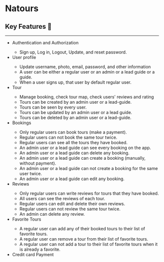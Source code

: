 
<h1> Natours </h1>

<h2> Key Features 📝</h2>
<hr>
<ul>
  <li>Authentication and Authorization</li>
  <ul>
    <li>Sign up, Log in, Logout, Update, and reset password.</li>
  </ul>
  <li>User profile</li>
  <ul>
    <li>Update username, photo, email, password, and other information</li>
    <li>A user can be either a regular user or an admin or a lead guide or a guide.</li>
    <li>When a user signs up, that user by default regular user.</li>
  </ul>
  <li>Tour</li>
  <ul>
    <li>Manage booking, check tour map, check users' reviews and rating</li>
    <li>Tours can be created by an admin user or a lead-guide.</li>
    <li>Tours can be seen by every user.</li>
    <li>Tours can be updated by an admin user or a lead guide.</li>
    <li>Tours can be deleted by an admin user or a lead-guide.</li>
  </ul>
  <li>Bookings</li>
  <ul>
    <li>Only regular users can book tours (make a payment).</li>
    <li>Regular users can not book the same tour twice.</li>
    <li>Regular users can see all the tours they have booked.</li>
    <li>An admin user or a lead guide can see every booking on the app.</li>
    <li>An admin user or a lead guide can delete any booking.</li>
    <li>An admin user or a lead guide can create a booking (manually, without payment).</li>
    <li>An admin user or a lead guide can not create a booking for the same user twice.</li>
    <li>An admin user or a lead guide can edit any booking.</li>
  </ul>
  <li>Reviews</li>
  <ul>
    <li>Only regular users can write reviews for tours that they have booked.</li>
    <li>All users can see the reviews of each tour.</li>
    <li>Regular users can edit and delete their own reviews.</li>
    <li>Regular users can not review the same tour twice.</li>
    <li>An admin can delete any review.</li>
  </ul>
  <li>Favorite Tours</li>
  <ul>
    <li>A regular user can add any of their booked tours to their list of favorite tours.</li>
    <li>A regular user can remove a tour from their list of favorite tours.</li>
    <li>A regular user can not add a tour to their list of favorite tours when it is already a favorite.</li>
  </ul>
  <li>Credit card Payment</li>
</ul>
